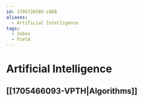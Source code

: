 ```yaml
---
id: 1705720385-LNDB
aliases:
  - Artificial Intelligence
tags:
  - Inbox
  - Field
---
```


# Artificial Intelligence

## [[1705466093-VPTH|Algorithms]]


